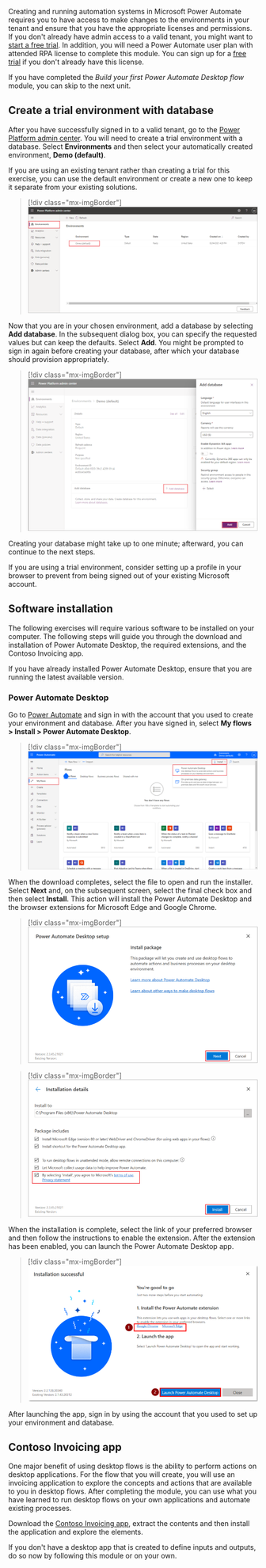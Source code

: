 Creating and running automation systems in Microsoft Power Automate requires you to have access to make changes to the environments in your tenant and ensure that you have the appropriate licenses and permissions. If you don't already have admin access to a valid tenant, you might want to [start a free trial](https://www.microsoft.com/microsoft-365/enterprise/office-365-e3?activetab=pivot%3aoverviewtab&azure-portal=true). In addition, you will need a Power Automate user plan with attended RPA license to complete this module. You can sign up for a [free trial](https://flow.microsoft.com/pricing/?azure-portal=true) if you don't already have this license.

If you have completed the *Build your first Power Automate Desktop flow* module, you can skip to the next unit.

## Create a trial environment with database

After you have successfully signed in to a valid tenant, go to the [Power Platform admin center](https://admin.powerplatform.microsoft.com/environments/?azure-portal=true). You will need to create a trial environment with a database. Select **Environments** and then select your automatically created environment, **Demo (default)**.

If you are using an existing tenant rather than creating a trial for this exercise, you can use the default environment or create a new one to keep it separate from your existing solutions.

> [!div class="mx-imgBorder"]
> [![Screenshot of Power Platform admin center with the Environments page selected.](../media/1-environments.png)](../media/1-environments.png#lightbox)

Now that you are in your chosen environment, add a database by selecting **Add database**. In the subsequent dialog box, you can specify the requested values but can keep the defaults. Select **Add**. You might be prompted to sign in again before creating your database, after which your database should provision appropriately.

> [!div class="mx-imgBorder"]
> [![Screenshot of the Power Platform admin center Add database dialog box.](../media/2-database.png)](../media/2-database.png#lightbox)

Creating your database might take up to one minute; afterward, you can continue to the next steps.

If you are using a trial environment, consider setting up a profile in your browser to prevent from being signed out of your existing Microsoft account.

## Software installation

The following exercises will require various software to be installed on your computer. The following steps will guide you through the download and installation of Power Automate Desktop, the required extensions, and the Contoso Invoicing app.

If you have already installed Power Automate Desktop, ensure that you are running the latest available version.

### Power Automate Desktop

Go to [Power Automate](https://flow.microsoft.com/?azure-portal=true) and sign in with the account that you used to create your environment and database. After you have signed in, select **My flows > Install > Power Automate Desktop**.

> [!div class="mx-imgBorder"]
> [![Screenshot of Power Automate with the Install button expanded and Power Automate Desktop highlighted.](../media/3-install-power-automate-desktop.png)](../media/3-install-power-automate-desktop.png#lightbox)

When the download completes, select the file to open and run the installer. Select **Next** and, on the subsequent screen, select the final check box and then select **Install**. This action will install the Power Automate Desktop and the browser extensions for Microsoft Edge and Google Chrome.

> [!div class="mx-imgBorder"]
> [![Screenshot of the Power Automate Desktop setup window.](../media/4-installer-1.png)](../media/4-installer-1.png#lightbox)

> [!div class="mx-imgBorder"]
> [![Screenshot of the Power Automate Desktop Installation details.](../media/5-installer-2.png)](../media/5-installer-2.png#lightbox)

When the installation is complete, select the link of your preferred browser and then follow the instructions to enable the extension. After the extension has been enabled, you can launch the Power Automate Desktop app.

> [!div class="mx-imgBorder"]
> [![Screenshot of the Power Automate Desktop Installation successful message.](../media/6-installer-3.png)](../media/6-installer-3.png#lightbox)

After launching the app, sign in by using the account that you used to set up your environment and database.

## Contoso Invoicing app

One major benefit of using desktop flows is the ability to perform actions on desktop applications. For the flow that you will create, you will use an invoicing application to explore the concepts and actions that are available to you in desktop flows. After completing the module, you can use what you have learned to run desktop flows on your own applications and automate existing processes.

Download the [Contoso Invoicing app](https://github.com/MicrosoftDocs/mslearn-developer-tools-power-platform/blob/master/power-automate-desktop/contoso-invoice-app/ContosoInvoicingSetup.zip), extract the contents and then install the application and explore the elements.

If you don't have a desktop app that is created to define inputs and outputs, do so now by following this module or on your own.
